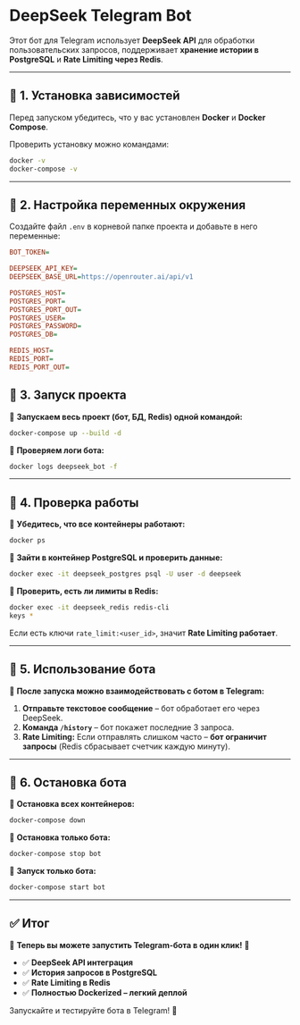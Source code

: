 
# DeepSeek Telegram Bot

Этот бот для Telegram использует **DeepSeek API** для обработки пользовательских запросов, поддерживает **хранение истории в PostgreSQL** и **Rate Limiting через Redis**.

---

## **📌 1. Установка зависимостей**
Перед запуском убедитесь, что у вас установлен **Docker** и **Docker Compose**.

Проверить установку можно командами:
```bash
docker -v
docker-compose -v
```

---

## **📌 2. Настройка переменных окружения**
Создайте файл `.env` в корневой папке проекта и добавьте в него переменные:

```ini
BOT_TOKEN=

DEEPSEEK_API_KEY=
DEEPSEEK_BASE_URL=https://openrouter.ai/api/v1

POSTGRES_HOST=
POSTGRES_PORT=
POSTGRES_PORT_OUT=
POSTGRES_USER=
POSTGRES_PASSWORD=
POSTGRES_DB=

REDIS_HOST=
REDIS_PORT=
REDIS_PORT_OUT=
```

## **📌 3. Запуск проекта**
🔹 **Запускаем весь проект (бот, БД, Redis) одной командой:**
```bash
docker-compose up --build -d
```

🔹 **Проверяем логи бота:**
```bash
docker logs deepseek_bot -f
```
---

## **📌 4. Проверка работы**
🔹 **Убедитесь, что все контейнеры работают:**
```bash
docker ps
```
🔹 **Зайти в контейнер PostgreSQL и проверить данные:**
```bash
docker exec -it deepseek_postgres psql -U user -d deepseek
```
🔹 **Проверить, есть ли лимиты в Redis:**
```bash
docker exec -it deepseek_redis redis-cli
keys *
```
Если есть ключи `rate_limit:<user_id>`, значит **Rate Limiting работает**.

---

## **📌 5. Использование бота**
🔹 **После запуска можно взаимодействовать с ботом в Telegram:**  
1. **Отправьте текстовое сообщение** – бот обработает его через DeepSeek.  
2. **Команда `/history`** – бот покажет последние 3 запроса.  
3. **Rate Limiting:** Если отправлять слишком часто – **бот ограничит запросы** (Redis сбрасывает счетчик каждую минуту).  

---

## **📌 6. Остановка бота**
🔹 **Остановка всех контейнеров:**
```bash
docker-compose down
```
🔹 **Остановка только бота:**
```bash
docker-compose stop bot
```
🔹 **Запуск только бота:**
```bash
docker-compose start bot
```

---

## **✅ Итог**
🎯 **Теперь вы можете запустить Telegram-бота в один клик!** 🚀  
- ✅ **DeepSeek API интеграция**  
- ✅ **История запросов в PostgreSQL**  
- ✅ **Rate Limiting в Redis**  
- ✅ **Полностью Dockerized – легкий деплой**

Запускайте и тестируйте бота в Telegram! 📩  

